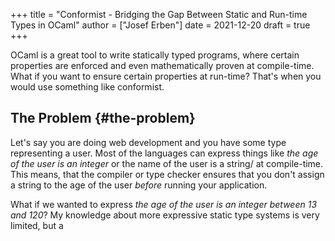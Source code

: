 +++
title = "Conformist - Bridging the Gap Between Static and Run-time Types in OCaml"
author = ["Josef Erben"]
date = 2021-12-20
draft = true
+++

OCaml is a great tool to write statically typed programs, where certain properties are enforced and even mathematically proven at compile-time. What if you want to ensure certain properties at run-time? That's when you would use something like conformist.

<!--more-->


## The Problem {#the-problem}

Let's say you are doing web development and you have some type representing a user. Most of the languages can express things like _the age of the user is an integer_ or the name of the user is a string/ at compile-time. This means, that the compiler or type checker ensures that you don't assign a string to the age of the user _before_ running your application.

What if we wanted to express _the age of the user is an integer between 13 and 120_? My knowledge about more expressive static type systems is very limited, but a
